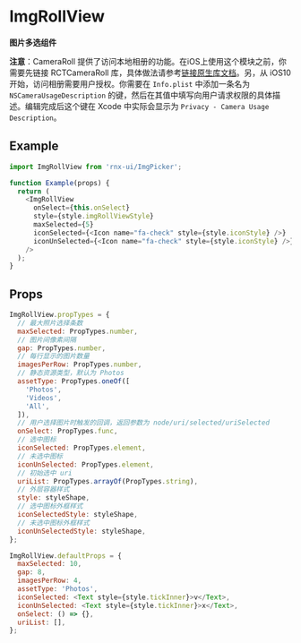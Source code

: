 # ImgRollView

**图片多选组件**

**注意**：CameraRoll 提供了访问本地相册的功能。在iOS上使用这个模块之前，你需要先链接 RCTCameraRoll 库，具体做法请参考[链接原生库文档](https://reactnative.cn/docs/0.42/linking-libraries-ios.html)。另，从 iOS10 开始，访问相册需要用户授权。你需要在 `Info.plist` 中添加一条名为 `NSCameraUsageDescription` 的键，然后在其值中填写向用户请求权限的具体描述。编辑完成后这个键在 Xcode 中实际会显示为 `Privacy - Camera Usage Description`。

## Example

```js
import ImgRollView from 'rnx-ui/ImgPicker';

function Example(props) {
  return (
    <ImgRollView
      onSelect={this.onSelect}
      style={style.imgRollViewStyle}
      maxSelected={5}
      iconSelected={<Icon name="fa-check" style={style.iconStyle} />}
      iconUnSelected={<Icon name="fa-check" style={style.iconStyle} />}
    />
  );
}
```

## Props

```js
ImgRollView.propTypes = {
  // 最大照片选择条数
  maxSelected: PropTypes.number,
  // 图片间像素间隔
  gap: PropTypes.number,
  // 每行显示的图片数量
  imagesPerRow: PropTypes.number,
  // 静态资源类型，默认为 Photos
  assetType: PropTypes.oneOf([
    'Photos',
    'Videos',
    'All',
  ]),
  // 用户选择图片时触发的回调，返回参数为 node/uri/selected/uriSelected
  onSelect: PropTypes.func,
  // 选中图标
  iconSelected: PropTypes.element,
  // 未选中图标
  iconUnSelected: PropTypes.element,
  // 初始选中 uri
  uriList: PropTypes.arrayOf(PropTypes.string),
  // 外层容器样式
  style: styleShape,
  // 选中图标外框样式
  iconSelectedStyle: styleShape,
  // 未选中图标外框样式
  iconUnSelectedStyle: styleShape,
};

ImgRollView.defaultProps = {
  maxSelected: 10,
  gap: 8,
  imagesPerRow: 4,
  assetType: 'Photos',
  iconSelected: <Text style={style.tickInner}>v</Text>,
  iconUnSelected: <Text style={style.tickInner}>x</Text>,
  onSelect: () => {},
  uriList: [],
};
```
